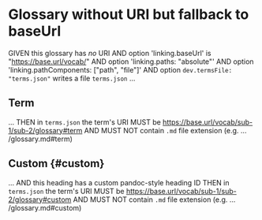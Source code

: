 # Glossary without URI but fallback to baseUrl

GIVEN this glossary has *no* URI
AND option 'linking.baseUrl' is "https://base.url/vocab/"
AND option 'linking.paths: "absolute"'
AND option 'linking.pathComponents: ["path", "file"]'
AND option `dev.termsFile: "terms.json"` writes a file `terms.json` ...

## Term
...
THEN in `terms.json` the term's URI MUST be https://base.url/vocab/sub-1/sub-2/glossary#term
AND MUST NOT contain `.md` file extension (e.g. ... /glossary.md#term)

## Custom {#custom}
...
AND this heading has a custom pandoc-style heading ID
THEN in `terms.json` the term's URI MUST be https://base.url/vocab/sub-1/sub-2/glossary#custom
AND MUST NOT contain `.md` file extension (e.g. ... /glossary.md#custom)
